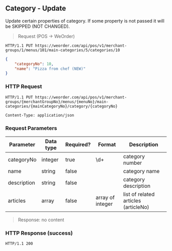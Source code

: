 ## Category - Update 

Update certain properties of category.
If some property is not passed it will be SKIPPED (NOT CHANGED).

> Request (POS -> WeOrder)

```
HTTP/1.1 PUT https://weorder.com/api/pos/v1/merchant-groups/1/menus/101/main-categories/5/categories/10
```

```json
{
    "categoryNo": 10,
    "name": "Pizza from chef (NEW)"
}
```

### HTTP Request

`HTTP/1.1 PUT https://weorder.com/api/pos/v1/merchant-groups/{merchantGroupNo}/menus/{menuNo}/main-categories/{mainCategoryNo}/category/{categoryNo}`

`Content-Type: application/json`

### Request Parameters

Parameter | Data type | Required? | Format | Description
--------- | --------- | --------- | ------ | -----------
categoryNo | integer | true | \d+ | category number
name | string | false | | category name
description | string | false | | category description
articles | array | false | array of integer | list of related articles (articleNo)

> Response: no content

### HTTP Response (success)

`HTTP/1.1 200`
